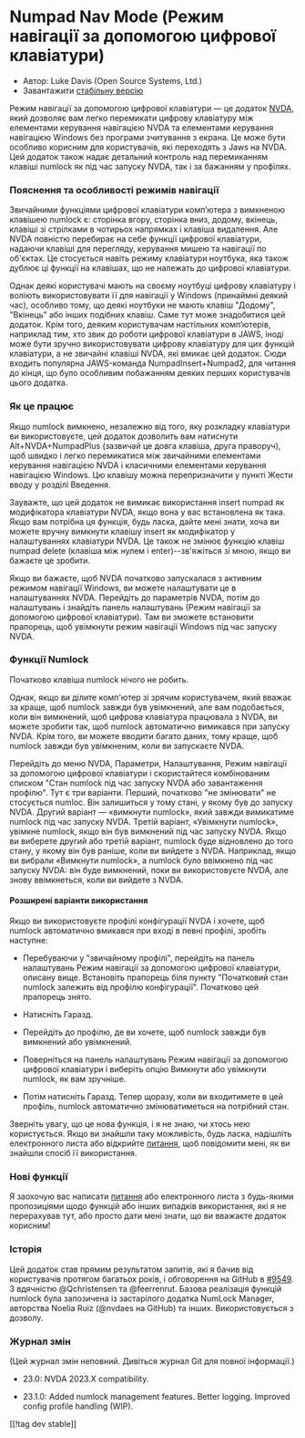 # Numpad Nav Mode (Режим навігації за допомогою цифрової клавіатури) #

* Автор: Luke Davis (Open Source Systems, Ltd.)
* Завантажити [стабільну версію][1]

Режим навігації за допомогою цифрової клавіатури — це додаток
[NVDA](https://nvaccess.org/), який дозволяє вам легко перемикати цифрову
клавіатуру між елементами керування навігацією NVDA та елементами керування
навігацією Windows без програми зчитування з екрана. Це може бути особливо
корисним для користувачів, які переходять з Jaws на NVDA. Цей додаток також
надає детальний контроль над перемиканням клавіші numlock як під час запуску
NVDA, так і за бажанням у профілях.

### Пояснення та особливості режимів навігації

Звичайними функціями цифрової клавіатури комп’ютера з вимкненою клавішею
numlock є: сторінка вгору, сторінка вниз, додому, вкінець, клавіші зі
стрілками в чотирьох напрямках і клавіша видалення.  Але NVDA повністю
перебирає на себе функції цифрової клавіатури, надаючи клавіші для
перегляду, керування мишею та навігації по об'єктах. Це стосується навіть
режиму клавіатури ноутбука, яка також дублює ці функції на клавішах, що не
належать до цифрової клавіатури.

Однак деякі користувачі мають на своєму ноутбуці цифрову клавіатуру і
воліють використовувати її для навігації у Windows (принаймні деякий час),
особливо тому, що деякі ноутбуки не мають клавіш "Додому", "Вкінець" або
інших подібних клавіш.  Саме тут може знадобитися цей додаток.  Крім того,
деяким користувачам настільних комп’ютерів, наприклад тим, хто звик до
роботи цифрової клавіатури в JAWS, іноді може бути зручно використовувати
цифрову клавіатуру для цих функцій клавіатури, а не звичайні клавіші NVDA,
які вмикає цей додаток.  Сюди входить популярна JAWS-команда
NumpadInsert+Numpad2, для читання до кінця, що було особливим побажанням
деяких перших користувачів цього додатка.

### Як це працює

Якщо numlock вимкнено, незалежно від того, яку розкладку клавіатури ви
використовуєте, цей додаток дозволить вам натиснути Alt+NVDA+NumpadPlus
(зазвичай це довга клавіша, друга праворуч), щоб швидко і легко перемикатися
між звичайними елементами керування навігацією NVDA і класичними елементами
керування навігацією Windows. Цю клавішу можна перепризначити у пункті Жести
вводу у розділі Введення.

Зауважте, що цей додаток не вимикає використання insert numpad як
модифікатора клавіатури NVDA, якщо вона у вас встановлена як така. Якщо вам
потрібна ця функція, будь ласка, дайте мені знати, хоча ви можете вручну
вимкнути клавішу insert як модифікатор у налаштуваннях клавіатури NVDA. Це
також не змінює функцію клавіш numpad delete (клавіша між нулем і
enter)--зв'яжіться зі мною, якщо ви бажаєте це зробити.

Якщо ви бажаєте, щоб NVDA початково запускалася з активним режимом навігації
Windows, ви можете налаштувати це в налаштуваннях NVDA. Перейдіть до
параметрів NVDA, потім до налаштувань і знайдіть панель налаштувань (Режим
навігації за допомогою цифрової клавіатури). Там ви зможете встановити
прапорець, щоб увімкнути режим навігації Windows під час запуску NVDA.

### Функції Numlock

Початково клавіша numlock нічого не робить.

Однак, якщо ви ділите комп'ютер зі зрячим користувачем, який вважає за
краще, щоб numlock завжди був увімкнений, але вам подобається, коли він
вимкнений, щоб цифрова клавіатура працювала з NVDA, ви можете зробити так,
щоб numlock автоматично вимикався при запуску NVDA.  Крім того, ви можете
вводити багато даних, тому краще, щоб numlock завжди був увімкненим, коли ви
запускаєте NVDA.

 Перейдіть до меню NVDA, Параметри, Налаштування, Режим навігації за допомогою цифрової клавіатури і скористайтеся комбінованим списком "Стан numlock під час запуску NVDA або завантаження профілю". Тут є три варіанти. Перший, початково "не змінювати" не стосується numloc. Він залишиться у тому стані, у якому був до запуску NVDA.  Другий варіант — «вимкнути numlock», який завжди вимикатиме numlock під час запуску NVDA. Третій варіант, «Увімкнути numlock», увімкне numlock, якщо він був вимкнений під час запуску NVDA.  Якщо ви виберете другий або третій варіант, numlock буде відновлено до того стану, у якому він був раніше, коли ви вийдете з NVDA. Наприклад, якщо ви вибрали «Вимкнути numlock», а numlock було ввімкнено під час запуску NVDA: він буде вимкнений, поки ви використовуєте NVDA, але знову ввімкнеться, коли ви вийдете з NVDA.

#### Розширені варіанти використання

Якщо ви використовуєте профілі конфігурації NVDA і хочете, щоб numlock
автоматично вмикався при вході в певні профілі, зробіть наступне:

* Перебуваючи у "звичайному профілі", перейдіть на панель налаштувань Режим
  навігації за допомогою цифрової клавіатури, описану вище. Встановіть
  прапорець біля пункту "Початковий стан numlock залежить від профілю
  конфігурації". Початково цей прапорець знято.

* Натисніть Гаразд.

* Перейдіть до профілю, де ви хочете, щоб numlock завжди був вимкнений або
  увімкнений.

* Поверніться на панель налаштувань Режим навігації за допомогою цифрової
  клавіатури і виберіть опцію Вимкнути або увімкнути numlock, як вам
  зручніше.

* Потім натисніть Гаразд. Тепер щоразу, коли ви входитимете в цей профіль,
  numlock автоматично змінюватиметься на потрібний стан.

Зверніть увагу, що це нова функція, і я не знаю, чи хтось нею
користується. Якщо ви знайшли таку можливість, будь ласка, надішліть
електронного листа або відкрийте
[питання](https://github.com/opensourcesys/numpadNavMode/issues/new), щоб
повідомити мені, як ви знайшли спосіб її використання.

### Нові функції

Я заохочую вас написати
[питання](https://github.com/openSourceSys/numpadNavMode/issues/new) або
електронного листа з будь-якими пропозиціями щодо функцій або інших випадків
використання, які я не перерахував тут, або просто дати мені знати, що ви
вважаєте  додаток корисним!

### Історія

Цей додаток став прямим результатом запитів, які я бачив від користувачів
протягом багатьох років, і обговорення на GitHub в
[#9549](https://github.com/nvaccess/nvda/issues/9549). З вдячністю
@Qchristensen та @feerrenrut.  Базова реалізація функцій numlock була
запозичена із застарілого додатка NumLock Manager, авторства Noelia Ruiz
(@nvdaes на GitHub) та інших. Використовується з дозволу.

### Журнал змін

(Цей журнал змін неповний. Дивіться журнал Git для повної інформації.)

* 23.0: NVDA 2023.X compatibility.

* 23.1.0: Added numlock management features. Better logging. Improved config
  profile handling (WIP).

[[!tag dev stable]]

[1]: https://www.nvaccess.org/addonStore/legacy?file=numpadNavMode
